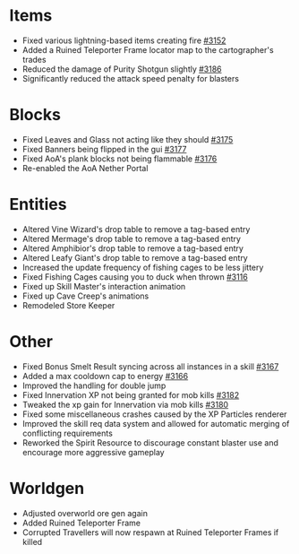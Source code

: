 # Items
* Fixed various lightning-based items creating fire [#3152](https://github.com/Tslat/Advent-Of-Ascension/issues/3152 "Github issue #3152")
* Added a Ruined Teleporter Frame locator map to the cartographer's trades
* Reduced the damage of Purity Shotgun slightly [#3186](https://github.com/Tslat/Advent-Of-Ascension/issues/3186 "Github issue #3186")
* Significantly reduced the attack speed penalty for blasters

# Blocks
* Fixed Leaves and Glass not acting like they should [#3175](https://github.com/Tslat/Advent-Of-Ascension/issues/3175 "Github issue #3175")
* Fixed Banners being flipped in the gui [#3177](https://github.com/Tslat/Advent-Of-Ascension/issues/3177 "Github issue #3177")
* Fixed AoA's plank blocks not being flammable [#3176](https://github.com/Tslat/Advent-Of-Ascension/issues/3176 "Github issue #3176")
* Re-enabled the AoA Nether Portal

# Entities
* Altered Vine Wizard's drop table to remove a tag-based entry
* Altered Mermage's drop table to remove a tag-based entry
* Altered Amphibior's drop table to remove a tag-based entry
* Altered Leafy Giant's drop table to remove a tag-based entry
* Increased the update frequency of fishing cages to be less jittery
* Fixed Fishing Cages causing you to duck when thrown [#3116](https://github.com/Tslat/Advent-Of-Ascension/issues/3116 "Github issue #3116")
* Fixed up Skill Master's interaction animation
* Fixed up Cave Creep's animations
* Remodeled Store Keeper

# Other
* Fixed Bonus Smelt Result syncing across all instances in a skill [#3167](https://github.com/Tslat/Advent-Of-Ascension/issues/3167 "Github issue #3167")
* Added a max cooldown cap to energy [#3166](https://github.com/Tslat/Advent-Of-Ascension/issues/3166 "Github issue #3166")
* Improved the handling for double jump
* Fixed Innervation XP not being granted for mob kills [#3182](https://github.com/Tslat/Advent-Of-Ascension/issues/3182 "Github issue #3182")
* Tweaked the xp gain for Innervation via mob kills [#3180](https://github.com/Tslat/Advent-Of-Ascension/issues/3180 "Github issue #3180")
* Fixed some miscellaneous crashes caused by the XP Particles renderer
* Improved the skill req data system and allowed for automatic merging of conflicting requirements
* Reworked the Spirit Resource to discourage constant blaster use and encourage more aggressive gameplay

# Worldgen
* Adjusted overworld ore gen again
* Added Ruined Teleporter Frame
* Corrupted Travellers will now respawn at Ruined Teleporter Frames if killed